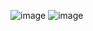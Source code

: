 ![image](https://github.com/anthonyissa/Blockchain/assets/77232502/5dac24a6-5f1b-409a-a997-978c75382490)
![image](https://github.com/anthonyissa/Blockchain/assets/77232502/2b852d32-c366-4ba6-95e3-6d2b6924d086)

